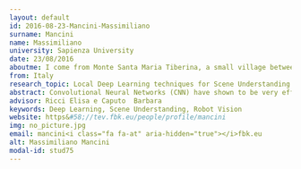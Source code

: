 ```yaml
---
layout: default 
id: 2016-08-23-Mancini-Massimiliano
surname: Mancini
name: Massimiliano
university: Sapienza University
date: 23/08/2016
aboutme: I come from Monte Santa Maria Tiberina, a small village between Umbria and Tuscany. I received my Bachelor degree in Computer and Electronic Engineering from University of Perugia in 2014, continuing my studies at University of Rome "La Sapienza", where I received my Master degree in Artificial Intelligence and Robotics in 2016.
from: Italy
research_topic: Local Deep Learning techniques for Scene Understanding
abstract: Convolutional Neural Networks (CNN) have shown to be very effective for addressing many computer vision tasks being the current state-of-the-art in object and scene recognition and semantic segmentation. In addition, their layers are able to create abstract images representation very effective as features, beating standard handcrafted approaches. However, there is still evidence that CNNs are not strong enough to tackle local variations and their training algorithms are not able to generalize enough to correctly address problems such as domain shift. My PhD goal is to exploit the CNNs power, together with the combination of local features, to clearly leverage the information coming from each part of the image, addressing tasks such as Scene Recognition and Understanding. The main idea is that not focusing on a single image representation helps building classifiers with enhanced generalization capabilities and increased power.
advisor: Ricci Elisa e Caputo  Barbara
keywords: Deep Learning, Scene Understanding, Robot Vision
website: https&#58;//tev.fbk.eu/people/profile/mancini
img: no_picture.jpg
email: mancini<i class="fa fa-at" aria-hidden="true"></i>fbk.eu
alt: Massimiliano Mancini
modal-id: stud75
---
```

